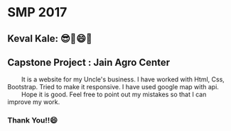 # SMP 2017

##   Keval Kale: :sunglasses::raised_hands::smile::metal:

## Capstone Project : Jain Agro Center



&nbsp;&nbsp;&nbsp;&nbsp;&nbsp;&nbsp;&nbsp;&nbsp;It is a website for my Uncle's business. I have worked with Html, Css, Bootstrap. Tried to make it responsive. I have used google map with api.<br /> &nbsp;&nbsp;&nbsp;&nbsp;&nbsp;&nbsp;&nbsp;&nbsp;Hope it is good. Feel free to point out my mistakes so that I can improve my work.

### Thank You!!:smile:
